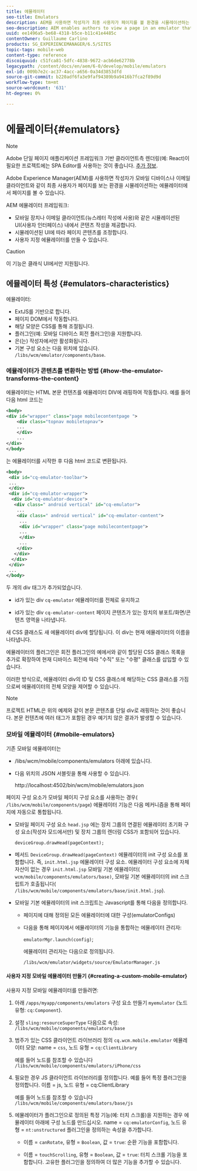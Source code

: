 ```yaml
---
title: 에뮬레이터
seo-title: Emulators
description: AEM을 사용하면 작성자가 최종 사용자가 페이지를 볼 환경을 시뮬레이션하는 에뮬레이터에서 페이지를 볼 수 있습니다
seo-description: AEM enables authors to view a page in an emulator that simulates the environment in which an end-user will view the page
uuid: ee1496a5-be68-4318-b5ce-b11c41e4485c
contentOwner: Guillaume Carlino
products: SG_EXPERIENCEMANAGER/6.5/SITES
topic-tags: mobile-web
content-type: reference
discoiquuid: c51fca81-5dfc-4838-9672-acb6de62778b
legacypath: /content/docs/en/aem/6-0/develop/mobile/emulators
exl-id: 009b7e2c-ac37-4acc-a656-0a34d3853dfd
source-git-commit: b220adf6fa3e9faf94389b9a9416b7fca2f89d9d
workflow-type: tm+mt
source-wordcount: '631'
ht-degree: 0%

---
```


# 에뮬레이터{#emulators}

>[!NOTE]
>
>Adobe 단일 페이지 애플리케이션 프레임워크 기반 클라이언트측 렌더링(예: React)이 필요한 프로젝트에는 SPA Editor를 사용하는 것이 좋습니다. [추가 정보](/help/sites-developing/spa-overview.md).

Adobe Experience Manager(AEM)를 사용하면 작성자가 모바일 디바이스나 이메일 클라이언트와 같이 최종 사용자가 페이지를 보는 환경을 시뮬레이션하는 에뮬레이터에서 페이지를 볼 수 있습니다.

AEM 에뮬레이터 프레임워크:

* 모바일 장치나 이메일 클라이언트(뉴스레터 작성에 사용)와 같은 시뮬레이션된 UI(사용자 인터페이스) 내에서 콘텐츠 작성을 제공합니다.
* 시뮬레이션된 UI에 따라 페이지 콘텐츠를 조정합니다.
* 사용자 지정 에뮬레이터를 만들 수 있습니다.

>[!CAUTION]
>
>이 기능은 클래식 UI에서만 지원됩니다.

## 에뮬레이터 특성 {#emulators-characteristics}

에뮬레이터:

* ExtJS를 기반으로 합니다.
* 페이지 DOM에서 작동합니다.
* 해당 모양은 CSS를 통해 조절됩니다.
* 플러그인(예: 모바일 디바이스 회전 플러그인)을 지원합니다.
* 은(는) 작성자에서만 활성화됩니다.
* 기본 구성 요소는 다음 위치에 있습니다. `/libs/wcm/emulator/components/base`.

### 에뮬레이터가 콘텐츠를 변환하는 방법 {#how-the-emulator-transforms-the-content}

에뮬레이터는 HTML 본문 컨텐츠를 에뮬레이터 DIV에 래핑하여 작동합니다. 예를 들어 다음 html 코드는

```xml
<body>
<div id="wrapper" class="page mobilecontentpage ">
    <div class="topnav mobiletopnav">
    ...
    </div>
    ...
</div>
</body>
```

는 에뮬레이터를 시작한 후 다음 html 코드로 변환됩니다.

```xml
<body>
 <div id="cq-emulator-toolbar">
 ...
 </div>
 <div id="cq-emulator-wrapper">
  <div id="cq-emulator-device">
   <div class=" android vertical" id="cq-emulator">
    ...
    <div class=" android vertical" id="cq-emulator-content">
     ...
     <div id="wrapper" class="page mobilecontentpage">
     ...
     </div>
     ...
    </div>
   </div>
  </div>
 </div>
 ...
</body>
```

두 개의 div 태그가 추가되었습니다.

* id가 있는 div `cq-emulator` 에뮬레이터를 전체로 유지하고

* id가 있는 div `cq-emulator-content` 페이지 콘텐츠가 있는 장치의 뷰포트/화면/콘텐츠 영역을 나타냅니다.

새 CSS 클래스도 새 에뮬레이터 div에 할당됩니다. 이 div는 현재 에뮬레이터의 이름을 나타냅니다.

에뮬레이터의 플러그인은 회전 플러그인의 예에서와 같이 할당된 CSS 클래스 목록을 추가로 확장하여 현재 디바이스 회전에 따라 &quot;수직&quot; 또는 &quot;수평&quot; 클래스를 삽입할 수 있습니다.

이러한 방식으로, 에뮬레이터 div의 ID 및 CSS 클래스에 해당하는 CSS 클래스를 가짐으로써 에뮬레이터의 전체 모양을 제어할 수 있습니다.

>[!NOTE]
>
>프로젝트 HTML은 위의 예제와 같이 본문 콘텐츠를 단일 div로 래핑하는 것이 좋습니다. 본문 컨텐츠에 여러 태그가 포함된 경우 예기치 않은 결과가 발생할 수 있습니다.

### 모바일 에뮬레이터 {#mobile-emulators}

기존 모바일 에뮬레이터는

* /libs/wcm/mobile/components/emulators 아래에 있습니다.
* 다음 위치의 JSON 서블릿을 통해 사용할 수 있습니다.

   http://localhost:4502/bin/wcm/mobile/emulators.json

페이지 구성 요소가 모바일 페이지 구성 요소를 사용하는 경우( `/libs/wcm/mobile/components/page`) 에뮬레이터 기능은 다음 메커니즘을 통해 페이지에 자동으로 통합됩니다.

* 모바일 페이지 구성 요소 `head.jsp` 에는 장치 그룹의 연결된 에뮬레이터 초기화 구성 요소(작성자 모드에서만) 및 장치 그룹의 렌더링 CSS가 포함되어 있습니다.

   `deviceGroup.drawHead(pageContext);`

* 메서드 `DeviceGroup.drawHead(pageContext)` 에뮬레이터의 init 구성 요소를 포함합니다. 즉, `init.html.jsp` 에뮬레이터 구성 요소. 에뮬레이터 구성 요소에 자체 자산이 없는 경우 `init.html.jsp` 모바일 기본 에뮬레이터( `wcm/mobile/components/emulators/base)`, 모바일 기본 에뮬레이터의 init 스크립트가 호출됩니다( `/libs/wcm/mobile/components/emulators/base/init.html.jsp`).

* 모바일 기본 에뮬레이터의 init 스크립트는 Javascript를 통해 다음을 정의합니다.

   * 페이지에 대해 정의된 모든 에뮬레이터에 대한 구성(emulatorConfigs)
   * 다음을 통해 페이지에서 에뮬레이터의 기능을 통합하는 에뮬레이터 관리자:

      `emulatorMgr.launch(config)`;

      에뮬레이터 관리자는 다음으로 정의됩니다.

      `/libs/wcm/emulator/widgets/source/EmulatorManager.js`

#### 사용자 지정 모바일 에뮬레이터 만들기 {#creating-a-custom-mobile-emulator}

사용자 지정 모바일 에뮬레이터를 만들려면:

1. 아래 `/apps/myapp/components/emulators` 구성 요소 만들기 `myemulator` (노드 유형: `cq:Component`).

1. 설정 `sling:resourceSuperType` 다음으로 속성: `/libs/wcm/mobile/components/emulators/base`

1. 범주가 있는 CSS 클라이언트 라이브러리 정의 `cq.wcm.mobile.emulator` 에뮬레이터 모양: name = `css`, 노드 유형 = `cq:ClientLibrary`

   예를 들어 노드를 참조할 수 있습니다 `/libs/wcm/mobile/components/emulators/iPhone/css`

1. 필요한 경우 JS 클라이언트 라이브러리를 정의합니다. 예를 들어 특정 플러그인을 정의합니다. 이름 = js, 노드 유형 = cq:ClientLibrary

   예를 들어 노드를 참조할 수 있습니다 `/libs/wcm/mobile/components/emulators/base/js`

1. 에뮬레이터가 플러그인으로 정의된 특정 기능(예: 터치 스크롤)을 지원하는 경우 에뮬레이터 아래에 구성 노드를 만드십시오. name = `cq:emulatorConfig`, 노드 유형 = `nt:unstructured` 플러그인을 정의하는 속성을 추가합니다.

   * 이름 = `canRotate`, 유형 = `Boolean`, 값 = `true`: 순환 기능을 포함합니다.

   * 이름 = `touchScrolling`, 유형 = `Boolean`, 값 = `true`: 터치 스크롤 기능을 포함합니다.
   고유한 플러그인을 정의하여 더 많은 기능을 추가할 수 있습니다.
